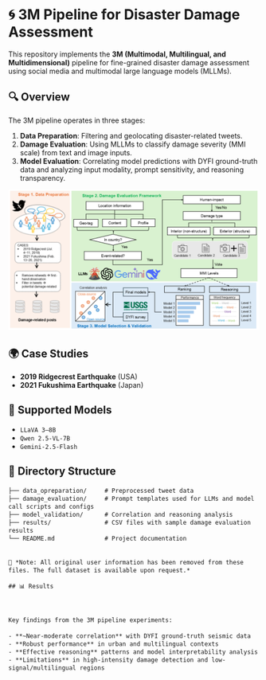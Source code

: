 # 🌀 3M Pipeline for Disaster Damage Assessment

This repository implements the **3M (Multimodal, Multilingual, and Multidimensional)** pipeline for fine-grained disaster damage assessment using social media and multimodal large language models (MLLMs).

## 🔍 Overview

The 3M pipeline operates in three stages:

1. **Data Preparation**: Filtering and geolocating disaster-related tweets.  
2. **Damage Evaluation**: Using MLLMs to classify damage severity (MMI scale) from text and image inputs.  
3. **Model Evaluation**: Correlating model predictions with DYFI ground-truth data and analyzing input modality, prompt sensitivity, and reasoning transparency.

![Framework](images/framework.png)

## 🌍 Case Studies

- **2019 Ridgecrest Earthquake** (USA)  
- **2021 Fukushima Earthquake** (Japan)

## 🤖 Supported Models

- `LLaVA 3–8B`  
- `Qwen 2.5-VL-7B`  
- `Gemini-2.5-Flash`

## 📁 Directory Structure

```text
├── data_opreparation/     # Preprocessed tweet data  
├── damage_evaluation/     # Prompt templates used for LLMs and model call scripts and configs  
├── model_validation/      # Correlation and reasoning analysis  
├── results/               # CSV files with sample damage evaluation results  
└── README.md              # Project documentation  


📝 *Note: All original user information has been removed from these files. The full dataset is available upon request.*

## 📊 Results



Key findings from the 3M pipeline experiments:

- **~Near-moderate correlation** with DYFI ground-truth seismic data  
- **Robust performance** in urban and multilingual contexts  
- **Effective reasoning** patterns and model interpretability analysis  
- **Limitations** in high-intensity damage detection and low-signal/multilingual regions  



